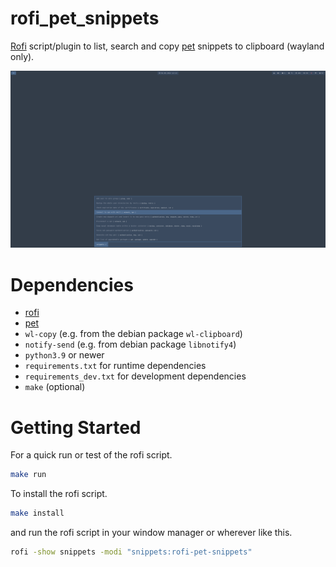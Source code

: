 # rofi_pet_snippets

[Rofi](https://github.com/davatorium/rofi) script/plugin to list, search and copy [pet](https://github.com/knqyf263/pet) snippets to clipboard (wayland only).

![screenshot](screenshot.png "screenshot")

# Dependencies

- [rofi](https://github.com/davatorium/rofi)
- [pet](https://github.com/knqyf263/pet)
- `wl-copy` (e.g. from the debian package `wl-clipboard`)
- `notify-send` (e.g. from debian package `libnotify4`)
- `python3.9` or newer
- `requirements.txt` for runtime dependencies
- `requirements_dev.txt` for development dependencies
- `make` (optional)

# Getting Started

For a quick run or test of the rofi script.

```bash
make run
```

To install the rofi script.

```bash
make install
```

and run the rofi script in your window manager or wherever like this.

```bash
rofi -show snippets -modi "snippets:rofi-pet-snippets"
```
